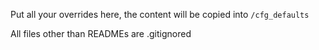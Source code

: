 Put all your overrides here, the content will be copied into `/cfg_defaults`

All files other than READMEs are .gitignored